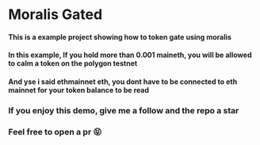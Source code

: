 # Moralis Gated

#### This is a example project showing how to token gate using moralis

#### In this example, If you hold more than 0.001 maineth, you will be allowed to calm a token on the polygon testnet

#### And yse i said ethmainnet eth, you dont have to be connected to eth mainnet for your token balance to be read

### If you enjoy this demo, give me a follow and the repo a star
### Feel free to open a pr 😝
